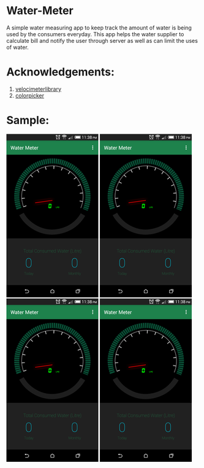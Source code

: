 # Water-Meter

A simple water measuring app to keep track the amount of water is being used by the consumers everyday.
This app helps the water supplier to calculate bill and notify the user through server as well as can limit the uses of water.

# Acknowledgements:
1. [velocimeterlibrary](https://github.com/glomadrian/velocimeter-view/tree/master/velocimeterlibrary)
2. [colorpicker](https://github.com/kristiyanP/colorpicker)

# Sample:
![sample-1](https://github.com/mahedi99/Water-Meter/blob/master/sample/one.png) ![sample-2](https://github.com/mahedi99/Water-Meter/blob/master/sample/one.png) ![sample-2](https://github.com/mahedi99/Water-Meter/blob/master/sample/one.png) ![sample-2](https://github.com/mahedi99/Water-Meter/blob/master/sample/one.png)
